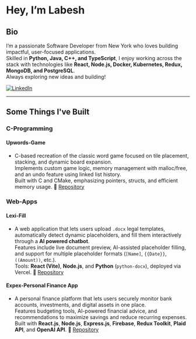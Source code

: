 # Hey, I’m Labesh

## Bio  
I’m a passionate Software Developer from New York who loves building impactful, user-focused applications.  
Skilled in **Python, Java, C++, and TypeScript**, I enjoy working across the stack with technologies like **React, Node.js, Docker, Kubernetes, Redux, MongoDB, and PostgreSQL**.  
Always exploring new ideas and building!

[![LinkedIn](https://img.shields.io/badge/LinkedIn-Connect-blue)](http://www.linkedin.com/in/labesh-baral-0787a0204)  

---

## Some Things I've Built  



### **C-Programming**  
#### **Upwords-Game**  
- C-based recreation of the classic word game focused on tile placement, stacking, and dynamic board expansion.  
Implements custom game logic, memory management with malloc/free, and an undo feature using linked list history.  
Built with C and CMake, emphasizing pointers, structs, and efficient memory usage.
  🔗 [Repository](https://github.com/labeshbaral1/UpwardsGame?tab=readme-ov-file)


### **Web-Apps**  


#### **Lexi-Fill**  
- A web application that lets users upload `.docx` legal templates, automatically detect dynamic placeholders, and fill them interactively through a **AI powered chatbot**.  
Features include live document preview, AI-assisted placeholder filling, and support for multiple placeholder formats (`[Name]`, `{{Date}}`, `((Amount))`, etc.).  
Tools: **React (Vite)**, **Node.js**, and **Python** (`python-docx`), deployed via Vercel.
  🔗 [Repository](https://github.com/labeshbaral1/lexi-fill?tab=readme-ov-file)

#### **Expex-Personal Finance App**  
- A personal finance platform that lets users securely monitor bank accounts, investments, and digital assets in one place.  
Features budgeting tools, AI-powered financial advice, and recommendations to maximize savings and reduce recurring expenses.  
Built with **React.js**, **Node.js**, **Express.js**, **Firebase**, **Redux Toolkit**, **Plaid API**, and **OpenAI API**.
  🔗 [Repository](https://github.com/labeshbaral1/expex)

